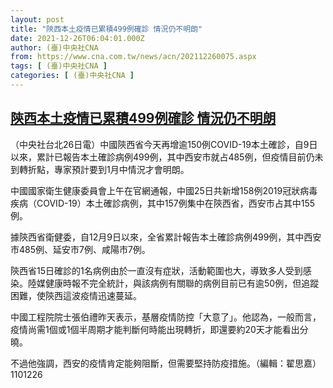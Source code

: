 ```yaml
---
layout: post
title: "陝西本土疫情已累積499例確診 情況仍不明朗"
date: 2021-12-26T06:04:01.000Z
author: (臺)中央社CNA
from: https://www.cna.com.tw/news/acn/202112260075.aspx
tags: [ (臺)中央社CNA ]
categories: [ (臺)中央社CNA ]
---
```

<!--1640498641000-->
[陝西本土疫情已累積499例確診 情況仍不明朗](https://www.cna.com.tw/news/acn/202112260075.aspx)
------

<div>
<div></div><div><p>（中央社台北26日電）中國陝西省今天再增逾150例COVID-19本土確診，自9日以來，累計已報告本土確診病例499例，其中西安市就占485例，但疫情目前仍未到轉折點，專家預計要到1月中情況才會明朗。</p><p>中國國家衛生健康委員會上午在官網通報，中國25日共新增158例2019冠狀病毒疾病（COVID-19）本土確診病例，其中157例集中在陝西省，西安市占其中155例。</p><p>據陝西省衛健委，自12月9日以來，全省累計報告本土確診病例499例，其中西安市485例、延安市7例、咸陽市7例。</p><p>陝西省15日確診的1名病例由於一直沒有症狀，活動範圍也大，導致多人受到感染。陸媒健康時報不完全統計，與該病例有關聯的病例目前已有逾50例，但追蹤困難，使陝西這波疫情迅速蔓延。</p><p>中國工程院院士張伯禮昨天表示，基層疫情防控「大意了」。他認為，一般而言，疫情尚需1個或1個半周期才能判斷何時能出現轉折，即還要約20天才能看出分曉。</p><p>不過他強調，西安的疫情肯定能夠阻斷，但需要堅持防疫措施。（編輯：翟思嘉）1101226</p></div>
</div>
